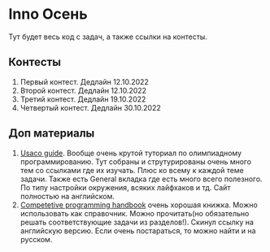# Inno Осень
Тут будет весь код с задач, а также ссылки на контесты.

## Контесты
1. Первый контест. Дедлайн 12.10.2022
2. Второй контест. Дедлайн 12.10.2022
3. Третий контест. Дедлайн 19.10.2022
4. Четвертый контест. Дедлайн 30.10.2022


## Доп материалы
1. [Usaco guide](https://usaco.guide/general/running-code-locally?lang=cpp). Вообще очень крутой туториал по олимпиадному программированию. Тут собраны и струтурированы очень много тем со ссылками где их изучать. Плюс ко всему к каждой теме задачи. Также есть General вкладка где есть много всего полезного. По типу настройки окружения, всяких лайфхаков и тд. Сайт полностью на английском. 
2. [Competetive programming handbook](https://cses.fi/book/book.pdf) очень хорошая книжка. Можно использовать как справочник. Можно прочитать(но обязательно решать соответствующие задачи из разделов!). Скинул ссылку на английскую версию. Если очень постараться, то можно найти и на русском.